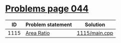 # [Problems page 044](https://www.e-olymp.com/en/problems?page=44)


| ID   | Problem statement                                      | Solution                       |
|------|--------------------------------------------------------|--------------------------------|
| 1115 | [Area Ratio](https://www.e-olymp.com/en/problems/1115) | [1115/main.cpp](1115/main.cpp) |

